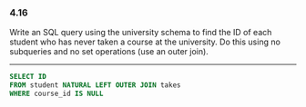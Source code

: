 ### 4.16

Write an SQL query using the university schema to find the ID of each student who has never taken a course at the university. Do this using no subqueries and no set operations (use an outer join).

---

```SQL
SELECT ID
FROM student NATURAL LEFT OUTER JOIN takes
WHERE course_id IS NULL
```